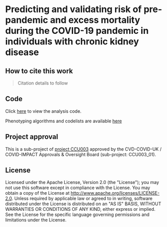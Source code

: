# Predicting and validating risk of pre-pandemic and excess mortality during the COVID-19 pandemic in individuals with chronic kidney disease

## How to cite this work
> Citation details to follow

## Code

Click [here](https://github.com/BHFDSC/CCU003_01/tree/main/code) to view the analysis code.

Phenotyping algorithms and codelists are available [here](https://github.com/BHFDSC/CCU003_01/tree/main/phenotypes)

## Project approval

This is a sub-project of [project CCU003](https://github.com/BHFDSC/CCU003) approved by the CVD-COVID-UK / COVID-IMPACT Approvals & Oversight Board (sub-project: CCU003_01).

## License

Licensed under the Apache License, Version 2.0 (the "License"); you may not use this software except in compliance with the License. You may obtain a copy of the License at http://www.apache.org/licenses/LICENSE-2.0. Unless required by applicable law or agreed to in writing, software distributed under the License is distributed on an "AS IS" BASIS, WITHOUT WARRANTIES OR CONDITIONS OF ANY KIND, either express or implied. See the License for the specific language governing permissions and limitations under the License.

